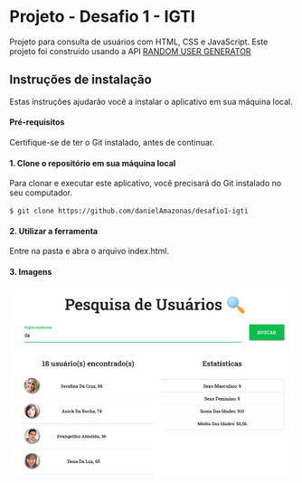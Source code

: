 # Projeto - Desafio 1 - IGTI

Projeto para consulta de usuários com HTML, CSS e JavaScript.
Este projeto foi construído usando a API [RANDOM USER GENERATOR](https://randomuser.me/api/?seed=javascript&results=100&nat=BR&noinfo&format=pretty)

## Instruções de instalação

Estas instruções ajudarão você a instalar o aplicativo em sua máquina local.

#### Pré-requisitos

Certifique-se de ter o Git instalado, antes de continuar.

#### 1. Clone o repositório em sua máquina local

Para clonar e executar este aplicativo, você precisará do Git instalado no seu computador.

`$ git clone https://github.com/danielAmazonas/desafio1-igti`

#### 2. Utilizar a ferramenta

Entre na pasta e abra o arquivo index.html.

#### 3. Imagens

![posts](https://github.com/danielAmazonas/desafio1-igti/blob/master/screenshots/desafio1.png)
